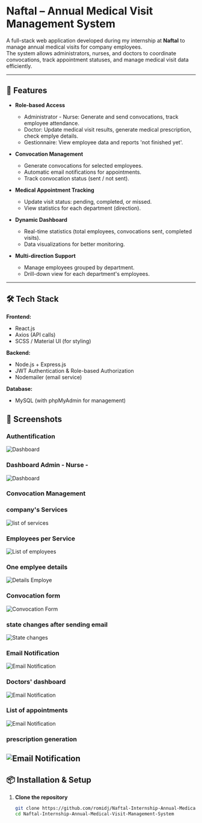 # Naftal – Annual Medical Visit Management System

A full-stack web application developed during my internship at **Naftal** to manage annual medical visits for company employees.  
The system allows administrators, nurses, and doctors to coordinate convocations, track appointment statuses, and manage medical visit data efficiently.

---

## 🚀 Features

- **Role-based Access**
  - Administrator - Nurse: Generate and send convocations, track employee attendance.
  - Doctor: Update medical visit results, generate medical prescription, check emplye details.
  - Gestionnaire: View employee data and reports 'not finished yet'.

- **Convocation Management**
  - Generate convocations for selected employees.
  - Automatic email notifications for appointments.
  - Track convocation status (sent / not sent).

- **Medical Appointment Tracking**
  - Update visit status: pending, completed, or missed.
  - View statistics for each department (direction).

- **Dynamic Dashboard**
  - Real-time statistics (total employees, convocations sent, completed visits).
  - Data visualizations for better monitoring.

- **Multi-direction Support**
  - Manage employees grouped by department.
  - Drill-down view for each department's employees.

---

## 🛠️ Tech Stack

**Frontend:**  
- React.js  
- Axios (API calls)  
- SCSS / Material UI (for styling)  

**Backend:**  
- Node.js + Express.js  
- JWT Authentication & Role-based Authorization  
- Nodemailer (email service)  

**Database:**  
- MySQL (with phpMyAdmin for management)


## 📸 Screenshots

### Authentification
![Dashboard](./Screenshots/Authentification.png)


### Dashboard Admin - Nurse -
![Dashboard](./Screenshots/dashboard.png)

### Convocation Management
### company's Services
![list of services](./Screenshots/list_direction_admin.png)
### Employees per Service
![List of employees](./Screenshots/employees.png)
### One emplyee details
![Details Employe](./Screenshots/detail_emp.png)
### Convocation form
![Convocation Form](./Screenshots/sendEMail.png)

### state changes after sending email
![State changes](./Screenshots/statechangeRDV.png)

### Email Notification
![Email Notification](./Screenshots/Email.png)

### Doctors' dashboard
![Email Notification](./Screenshots/doctordashboard.png)

### List of appointments
![Email Notification](./Screenshots/convocation.png)
### prescription generation
![Email Notification](./Screenshots/prescription.png)
---

## 📦 Installation & Setup

1. **Clone the repository**
   ```bash
   git clone https://github.com/romidj/Naftal-Internship-Annual-Medical-Visit-Management-System.git
   cd Naftal-Internship-Annual-Medical-Visit-Management-System


